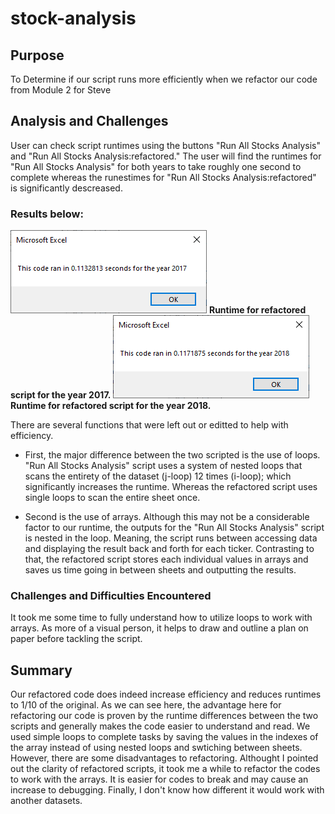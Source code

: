 # stock-analysis
## Purpose
To Determine if our script runs more efficiently when we refactor our code from Module 2 for Steve

## Analysis and Challenges
User can check script runtimes using the buttons "Run All Stocks Analysis" and "Run All Stocks Analysis:refactored."
The user will find the runtimes for "Run All Stocks Analysis" for both years to take roughly one second to complete whereas the runestimes for "Run All Stocks Analysis:refactored" is significantly descreased.

### Results below:
![](Resources/VBA_Challenge_2017.PNG)
**Runtime for refactored script for the year 2017.**
![](Resources/VBA_Challenge_2018.PNG)
**Runtime for refactored script for the year 2018.**

There are several functions that were left out or editted to help with efficiency.
- First, the major difference between the two scripted is the use of loops. "Run All Stocks Analysis" script uses a system of nested loops that scans the entirety of the dataset (j-loop) 12 times (i-loop); which significantly increases the runtime. Whereas the refactored script uses single loops to scan the entire sheet once.

- Second is the use of arrays. Although this may not be a considerable factor to our runtime, the outputs for the "Run All Stocks Analysis" script is nested in the loop. Meaning, the script runs between accessing data and displaying the result back and forth for each ticker. Contrasting to that, the refactored script stores each individual values in arrays and saves us time going in between sheets and outputting the results.


### Challenges and Difficulties Encountered
It took me some time to fully understand how to utilize loops to work with arrays. As more of a visual person, it helps to draw and outline a plan on paper before tackling the script.

## Summary
Our refactored code does indeed increase efficiency and reduces runtimes to 1/10 of the original. As we can see here, the advantage here for refactoring our code is proven by the runtime differences between the two scripts and generally makes the code easier to understand and read. We used simple loops to complete tasks by saving the values in the indexes of the array instead of using nested loops and swtiching between sheets. However, there are some disadvantages to refactoring. Althought I pointed out the clarity of refactored scripts, it took me a while to refactor the codes to work with the arrays. It is easier for codes to break and may cause an increase to debugging. Finally, I don't know how different it would work with another datasets. 
